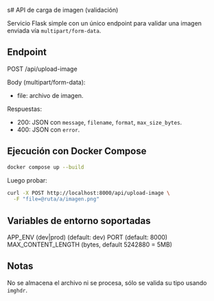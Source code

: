 s# API de carga de imagen (validación)

Servicio Flask simple con un único endpoint para validar una imagen enviada vía `multipart/form-data`.

## Endpoint

POST /api/upload-image

Body (multipart/form-data):
  - file: archivo de imagen.

Respuestas:
  - 200: JSON con `message`, `filename`, `format`, `max_size_bytes`.
  - 400: JSON con `error`.

## Ejecución con Docker Compose

```bash
docker compose up --build
```

Luego probar:
```bash
curl -X POST http://localhost:8000/api/upload-image \
  -F "file=@ruta/a/imagen.png"
```

## Variables de entorno soportadas
APP_ENV (dev|prod)  (default: dev)
PORT                (default: 8000)
MAX_CONTENT_LENGTH  (bytes, default 5242880 = 5MB)

## Notas
No se almacena el archivo ni se procesa, sólo se valida su tipo usando `imghdr`.

